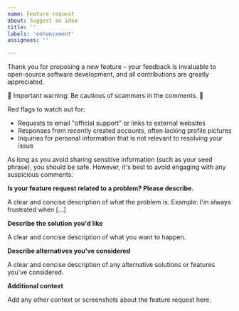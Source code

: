 ```yaml
---
name: Feature request
about: Suggest an idea
title: ''
labels: 'enhancement'
assignees: ''

---
```


Thank you for proposing a new feature – your feedback is invaluable to open-source software development, and all contributions are greatly appreciated.

🚨 Important warning: Be cautious of scammers in the comments. 🚨

Red flags to watch out for:
- Requests to email "official support" or links to external websites
- Responses from recently created accounts, often lacking profile pictures
- Inquiries for personal information that is not relevant to resolving your issue

As long as you avoid sharing sensitive information (such as your seed phrase), you should be safe. 
However, it's best to avoid engaging with any suspicious comments.


**Is your feature request related to a problem? Please describe.**

A clear and concise description of what the problem is. Example: I'm always frustrated when [...]

**Describe the solution you'd like**

A clear and concise description of what you want to happen.

**Describe alternatives you've considered**

A clear and concise description of any alternative solutions or features you've considered.

**Additional context**

Add any other context or screenshots about the feature request here.
